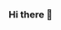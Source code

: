 ### Hi there 👋

<!--
**19melon/19melon** is a ✨ _special_ ✨ repository because its `README.md` (this file) appears on your GitHub profile.

Here are some ideas to get you started:
我是郑燕生，来自广东汕头，稍微喜欢运动，比较喜欢刷论坛水经验，喜欢刷视频，重度手机人吗，希望能学好这门课程。
- 🔭 I’m currently working on ...
- 🌱 I’m currently learning ...
- 👯 I’m looking to collaborate on ...
- 🤔 I’m looking for help with ...
- 💬 Ask me about ...
- 📫 How to reach me: ...
- 😄 Pronouns: ...
- ⚡ Fun fact: ...
-->
